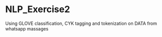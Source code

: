 # NLP_Exercise2
Using GLOVE classification, CYK tagging and tokenization on DATA from whatsapp massages
